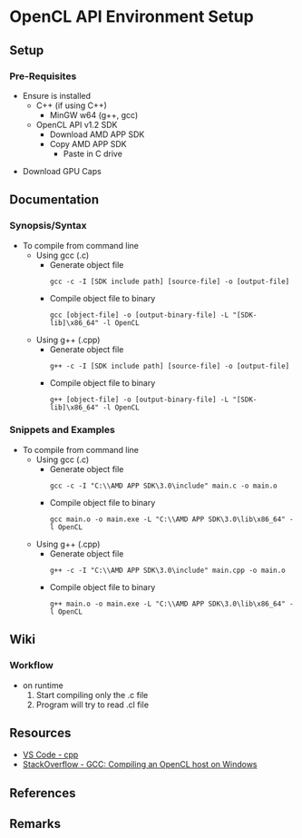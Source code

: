 # OpenCL API Environment Setup

## Setup
### Pre-Requisites
- Ensure is installed
    - C++ (if using C++)
        + MinGW w64 (g++, gcc)
    - OpenCL API v1.2 SDK
        - Download AMD APP SDK
        - Copy AMD APP SDK
            - Paste in C drive
+ Download GPU Caps

## Documentation
### Synopsis/Syntax
- To compile from command line
    - Using gcc (.c)
        - Generate object file
            ```console
            gcc -c -I [SDK include path] [source-file] -o [output-file]
            ```
        - Compile object file to binary
            ```console
            gcc [object-file] -o [output-binary-file] -L "[SDK-lib]\x86_64" -l OpenCL
            ```
    - Using g++ (.cpp)
        - Generate object file
            ```console
            g++ -c -I [SDK include path] [source-file] -o [output-file]
            ```
        - Compile object file to binary
            ```console
            g++ [object-file] -o [output-binary-file] -L "[SDK-lib]\x86_64" -l OpenCL
            ```

### Snippets and Examples
- To compile from command line
    - Using gcc (.c)
        - Generate object file
            ```console
            gcc -c -I "C:\\AMD APP SDK\3.0\include" main.c -o main.o
            ```
        - Compile object file to binary
            ```console
            gcc main.o -o main.exe -L "C:\\AMD APP SDK\3.0\lib\x86_64" -l OpenCL
            ```
    - Using g++ (.cpp)
        - Generate object file
            ```console
            g++ -c -I "C:\\AMD APP SDK\3.0\include" main.cpp -o main.o
            ```
        - Compile object file to binary
            ```console
            g++ main.o -o main.exe -L "C:\\AMD APP SDK\3.0\lib\x86_64" -l OpenCL
            ```

## Wiki
### Workflow
- on runtime
    1. Start compiling only the .c file
    2. Program will try to read .cl file

## Resources
+ [VS Code - cpp](https://code.visualstudio.com/docs/languages/cpp)
+ [StackOverflow - GCC: Compiling an OpenCL host on Windows](https://stackoverflow.com/questions/12437776/gcc-compiling-an-opencl-host-on-windows)

## References

## Remarks
